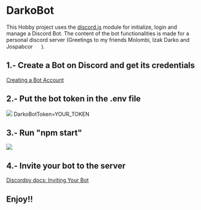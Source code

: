 # DarkoBot

This Hobby project uses the [discord.js](https://discord.js.org/) module for initialize, login and manage a Discord Bot.
The content of the bot functionalities is made for a personal discord server (Greetings to my friends Molombi, Izak Darko and Jospabcor <img src="https://raw.githubusercontent.com/MartinHeinz/MartinHeinz/master/wave.gif" width="15px">
 ).
 
 ## 1.- Create a Bot on Discord and get its credentials
 [Creating a Bot Account](https://discordpy.readthedocs.io/en/latest/discord.html)
 
 ## 2.- Put the bot token in the .env file 
 <img src="https://media.discordapp.net/attachments/763633854011015228/770099789207175239/unknown.png">
 DarkoBotToken=YOUR_TOKEN
 
 ## 3.- Run "npm start"
  <img src="https://media.discordapp.net/attachments/763633854011015228/770101709464535060/unknown.png">
  
 ## 4.- Invite your bot to the server
 [Discordpy docs: Inviting Your Bot](https://discordpy.readthedocs.io/en/latest/discord.html#inviting-your-bot)
 
 ## Enjoy!!
 
